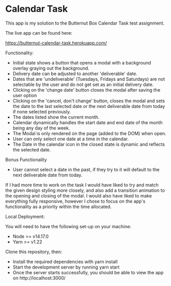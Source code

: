 # Calendar Task

This app is my solution to the Butternut Box Calendar Task test assignment.

The live app can be found here:

https://butternut-calendar-task.herokuapp.com/

Functionality:

- Initial state shows a button that opens a modal with a background overlay graying out the background.
- Delivery date can be adjusted to another 'deliverable' date.
- Dates that are 'undeliverable' (Tuesdays, Fridays and Saturdays) are not selectable by the user and do not get set as an initial delivery date.
- Clicking on the 'change date' button closes the modal after saving the user option
- Clicking on the 'cancel, don't change' button, closes the modal and sets the date to the last selected date or the next deliverable date from today if none selected previously.
- The dates listed show the current month.
- Calendar dynamically handles the start date and end date of the month being any day of the week.
- The Modal is only rendered on the page (added to the DOM) when open.
- User can only select one date at a time in the calendar.
- The Date in the calendar icon in the closed state is dynamic and reflects the selected date.

Bonus Functionality

- User cannot select a date in the past, if they try to it will default to the next deliverable date from today.

If I had more time to work on the task I would have liked to try and match the given design styling more closely, and also add a transition animation to the opening and closing of the modal. I would also have liked to make everything fully responsive, however I chose to focus on the app's functionality as a priority within the time allocated.

Local Deployment:

You will need to have the following set-up on your machine:

- Node >= v14.17.0
- Yarn >= v1.22

Clone this repository, then:

- Install the required dependencies with yarn install
- Start the development server by running yarn start
- Once the server starts successfully, you should be able to view the app on http://localhost:3000/

